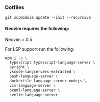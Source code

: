 ### Dotfiles

```
git submodule update --init --recursive
```

#### Neovim requires the following:

Neovim > 0.5

For LSP support run the following:

```bash
npm i -g \
  typescript typescript-language-server \
  pyright \
  vscode-langservers-extracted \
  bash-language-server \
  dockerfile-language-server-nodejs \
  vim-language-server \
  ocaml-language-server \
  svelte-language-server
```
